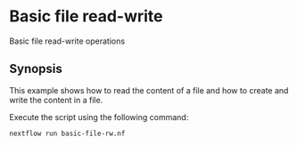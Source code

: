 # Basic file read-write 

Basic file read-write operations

## Synopsis 

This example shows how to read the content of a file 
and how to create and write the content in a file.

Execute the script using the following command: 

```
nextflow run basic-file-rw.nf 
```



